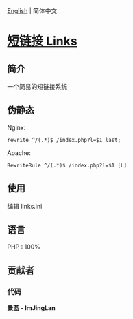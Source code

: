 [English](./README.EN.md) |  简体中文

# [**短链接 Links**](http://url.azoid.cn)

## 简介

一个简易的短链接系统

## 伪静态 

Nginx:

```nginx
rewrite ^/(.*)$ /index.php?l=$1 last;
```

Apache:

```nginx
RewriteRule ^/(.*)$ /index.php?l=$1 [L] 
```
## 使用

编辑  links.ini

## 语言

PHP : 100%

## 贡献者

### 代码

**景蓝 - ImJingLan** 